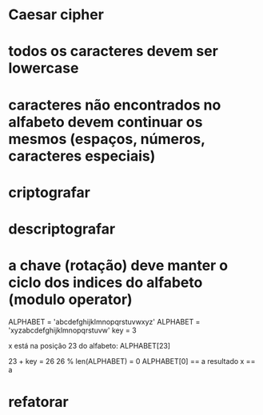 # Caesar cipher
# todos os caracteres devem ser lowercase
# caracteres não encontrados no alfabeto devem continuar os mesmos (espaços, números, caracteres especiais)
# criptografar
# descriptografar
# a chave (rotação) deve manter o ciclo dos indices do alfabeto (modulo operator)

ALPHABET = 'abcdefghijklmnopqrstuvwxyz'
ALPHABET = 'xyzabcdefghijklmnopqrstuvw'
key = 3

x está na posição 23 do alfabeto: ALPHABET[23]

23 + key = 26
26 % len(ALPHABET) = 0
ALPHABET[0] == a
resultado x == a

# refatorar
